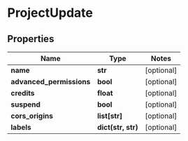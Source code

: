 # ProjectUpdate

## Properties
Name | Type | Notes
------------ | ------------- | -------------
**name** | **str** | [optional]
**advanced_permissions** | **bool** | [optional]
**credits** | **float** | [optional]
**suspend** | **bool** | [optional]
**cors_origins** | **list[str]** | [optional]
**labels** | **dict(str, str)** | [optional]



